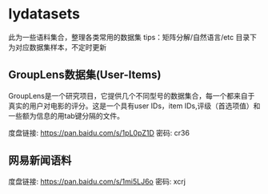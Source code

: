 # lydatasets
此为一些语料集合，整理各类常用的数据集
tips：矩阵分解/自然语言/etc
目录下为对应数据集样本，不定时更新

## GroupLens数据集(User-Items)
GroupLens是一个研究项目，它提供几个不同型号的数据集合，每一个都来自于真实的用户对电影的评分。这是一个具有user IDs，item IDs,评级（首选项值）和一些额为信息的用tab键分隔的文件。 

度盘链接: https://pan.baidu.com/s/1pL0pZ1D 密码: cr36

## 网易新闻语料
度盘链接: https://pan.baidu.com/s/1mi5LJ6o 密码: xcrj
